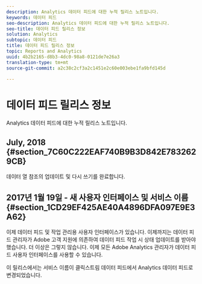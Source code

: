 ```yaml
---
description: Analytics 데이터 피드에 대한 누적 릴리스 노트입니다.
keywords: 데이터 피드
seo-description: Analytics 데이터 피드에 대한 누적 릴리스 노트입니다.
seo-title: 데이터 피드 릴리스 정보
solution: Analytics
subtopic: 데이터 피드
title: 데이터 피드 릴리스 정보
topic: Reports and Analytics
uuid: 4b2b2165-d8b3-4dc0-98a8-0121de7e26a3
translation-type: tm+mt
source-git-commit: a2c38c2cf3a2c1451e2c60e003ebe1fa9bfd145d

---
```



# 데이터 피드 릴리스 정보

Analytics 데이터 피드에 대한 누적 릴리스 노트입니다.

## July, 2018 {#section_7C60C222EAF740B9B3D842E7832629CB}

데이터 열 참조의 업데이트 및 다시 쓰기를 완료합니다.

## 2017년 1월 19일 - 새 사용자 인터페이스 및 서비스 이름 {#section_1CD29EF425AE40A4896DFA097E9E3A62}

이제 데이터 피드 및 작업 관리용 사용자 인터페이스가 있습니다. 이제까지는 데이터 피드 관리자가 Adobe 고객 지원에 의존하여 데이터 피드 작업 시 상태 업데이트를 받아야 했습니다. 더 이상은 그렇지 않습니다. 이제 모든 Adobe Analytics 관리자가 데이터 피드 사용자 인터페이스를 사용할 수 있습니다.

이 릴리스에서는 서비스 이름이 클릭스트림 데이터 피드에서 Analytics 데이터 피드로 변경되었습니다.
